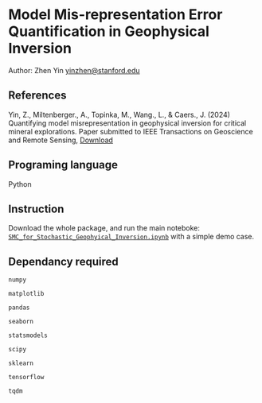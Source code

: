 #       Model Mis-representation Error Quantification in Geophysical Inversion 

Author: Zhen Yin <yinzhen@stanford.edu>

## References
Yin, Z., Miltenberger., A., Topinka, M., Wang., L., & Caers., J. (2024) Quantifying model misrepresentation in geophysical inversion for critical mineral explorations. Paper submitted to IEEE Transactions on Geoscience and Remote Sensing, [Download](https://www.dropbox.com/scl/fi/frh6lypcp8xs0poxh0n1s/Manuscript_Paper_IEEE_Formulated_v7.pdf?rlkey=0d5r28ahbomwmaijnax0tjp8l&dl=0)

## Programing language
Python

## Instruction 
Download the whole package, and run the main noteboke: <code>[SMC_for_Stochastic_Geophyical_Inversion.ipynb](https://github.com/sdyinzhen/Model-Error-Quantification/blob/main/SMC_for_Stochastic_Geophyical_Inversion.ipynb)</code> with a simple demo case.

## Dependancy required 


<code>numpy</code>

<code>matplotlib</code>

<code>pandas</code>

<code>seaborn</code>

<code>statsmodels </code>

<code>scipy</code>

<code>sklearn</code>

<code>tensorflow</code>

<code>tqdm</code>


